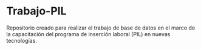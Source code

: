 # Trabajo-PIL
Repositorio creado para realizar el trabajo de base de datos en el marco de la capacitación del programa de inserción laboral (PIL) en nuevas tecnologías.
